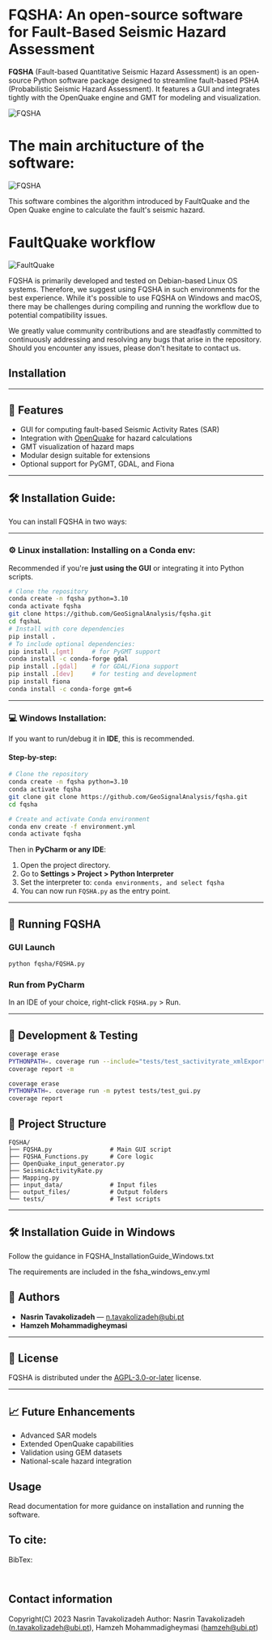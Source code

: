 #  FQSHA: An open-source software for Fault-Based Seismic Hazard Assessment

**FQSHA** (Fault-based Quantitative Seismic Hazard Assessment) is an open-source Python software package designed to streamline fault-based PSHA (Probabilistic Seismic Hazard Assessment). It features a GUI and integrates tightly with the OpenQuake engine and GMT for modeling and visualization.

![FQSHA](https://github.com/GeoSignalAnalysis/FQSHA/blob/main/logo-1.png)

# The main architucture of the software:

![FQSHA](https://github.com/GeoSignalAnalysis/FQSHA/blob/main/Software_architecture.png)


This software combines the algorithm introduced by FaultQuake and the Open Quake engine to calculate the fault's seismic hazard.


# FaultQuake workflow

![FaultQuake](https://github.com/GeoSignalAnalysis/FaultQuake/blob/main/FaultQuake_workflow.png)


FQSHA is primarily developed and tested on Debian-based Linux OS systems. Therefore, we suggest using FQSHA in such environments for the best experience. While it's possible to use FQSHA on Windows and macOS, there may be challenges during compiling and running the workflow due to potential compatibility issues.

We greatly value community contributions and are steadfastly committed to continuously addressing and resolving any bugs that arise in the repository. Should you encounter any issues, please don't hesitate to contact us.


## Installation


---

## 🚀 Features

- GUI for computing fault-based Seismic Activity Rates (SAR)
- Integration with [OpenQuake](https://github.com/gem/oq-engine) for hazard calculations
- GMT visualization of hazard maps
- Modular design suitable for extensions
- Optional support for PyGMT, GDAL, and Fiona

---

## 🛠️ Installation Guide:

You can install FQSHA in two ways:

---

### ⚙️ Linux installation: Installing on a Conda env:

Recommended if you're **just using the GUI** or integrating it into Python scripts.

```bash
# Clone the repository
conda create -n fqsha python=3.10
conda activate fqsha
git clone https://github.com/GeoSignalAnalysis/fqsha.git
cd fqshaL
# Install with core dependencies
pip install .
# To include optional dependencies:
pip install .[gmt]     # for PyGMT support
conda install -c conda-forge gdal
pip install .[gdal]    # for GDAL/Fiona support
pip install .[dev]     # for testing and development
pip install fiona
conda install -c conda-forge gmt=6
```

---

### 💻 Windows Installation: 

If you want to run/debug it in **IDE**, this is recommended.

#### Step-by-step:

```bash
# Clone the repository
conda create -n fqsha python=3.10
conda activate fqsha
git clone git clone https://github.com/GeoSignalAnalysis/fqsha.git
cd fqsha

# Create and activate Conda environment
conda env create -f environment.yml
conda activate fqsha
```

Then in **PyCharm or any IDE**:
1. Open the project directory.
2. Go to **Settings > Project > Python Interpreter**
3. Set the interpreter to: `conda environments, and select fqsha`
4. You can now run `FQSHA.py` as the entry point.

---

## 🚀 Running FQSHA

### GUI Launch

```bash
python fqsha/FQSHA.py
```

### Run from PyCharm
In an IDE of your choice, right-click `FQSHA.py` > Run.

---

## 🧪 Development & Testing

```bash
coverage erase
PYTHONPATH=. coverage run --include="tests/test_sactivityrate_xmlExport.py" -m pytest tests/test_sactivityrate_xmlExport.py
coverage report -m

coverage erase
PYTHONPATH=. coverage run -m pytest tests/test_gui.py
coverage report
```


## 📂 Project Structure

```
FQSHA/
├── FQSHA.py                # Main GUI script
├── FQSHA_Functions.py      # Core logic
├── OpenQuake_input_generator.py
├── SeismicActivityRate.py
├── Mapping.py
├── input_data/             # Input files
├── output_files/           # Output folders
└── tests/                  # Test scripts
```

---


## 🛠️ Installation Guide in Windows
Follow the guidance in FQSHA_InstallationGuide_Windows.txt

The requirements are included in the fsha_windows_env.yml


## 👥 Authors

- **Nasrin Tavakolizadeh** — [n.tavakolizadeh@ubi.pt](mailto:n.tavakolizadeh@ubi.pt)
- **Hamzeh Mohammadigheymasi**

---

## 📄 License

FQSHA is distributed under the [AGPL-3.0-or-later](https://www.gnu.org/licenses/agpl-3.0.html) license.

---

## 📈 Future Enhancements

- Advanced SAR models
- Extended OpenQuake capabilities
- Validation using GEM datasets
- National-scale hazard integration


## Usage 

Read documentation for more guidance on installation and running the software.


## To cite: 


BibTex:
```


```


## Contact information 
Copyright(C) 2023 Nasrin Tavakolizadeh 
Author: Nasrin Tavakolizadeh (n.tavakolizadeh@ubi.pt), Hamzeh Mohammadigheymasi (hamzeh@ubi.pt)



